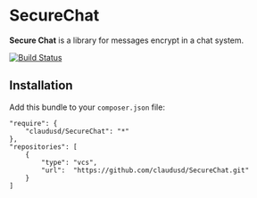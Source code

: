 SecureChat
==========

**Secure Chat** is a library for messages encrypt in a chat system.

[![Build Status](https://travis-ci.org/claudusd/SecureChat.png?branch=master)](https://travis-ci.org/claudusd/SecureChat)

## Installation ##
Add this bundle to your `composer.json` file:

    "require": {
        "claudusd/SecureChat": "*"
    },
    "repositories": [
        {
            "type": "vcs",
            "url":  "https://github.com/claudusd/SecureChat.git"
        }
    ]
